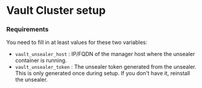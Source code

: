 # Vault Cluster setup

### Requirements

You need to fill in at least values for these two variables:

- `vault_unsealer_host` : IP/FQDN of the manager host where the unsealer container is running.
- `vault_unsealer_token` : The unsealer token generated from the unsealer. This is only generated once during setup. If you don't have it, reinstall the unsealer.
